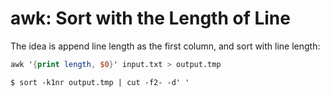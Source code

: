 # awk: Sort with the Length of Line

The idea is append line length as the first column, and sort with line length:

  ```awk
awk '{print length, $0}' input.txt > output.tmp
  ```

  ```console
$ sort -k1nr output.tmp | cut -f2- -d' '
  ```
